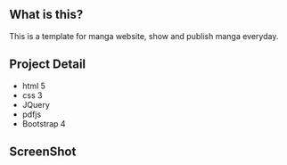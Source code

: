 ## What is this?
This is a template for manga website, show and publish manga everyday.

## Project Detail
* html 5
* css 3
* JQuery
* pdfjs
* Bootstrap 4

## ScreenShot

